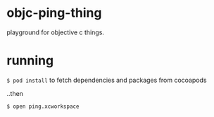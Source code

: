# objc-ping-thing

playground for objective c things. 

# running

`$ pod install` to fetch dependencies and packages from cocoapods

..then

`$ open ping.xcworkspace`
